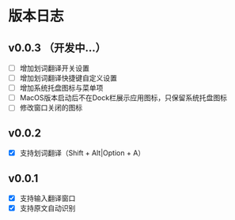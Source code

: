 # 版本日志

## v0.0.3 （开发中...）

- [ ] 增加划词翻译开关设置
- [ ] 增加划词翻译快捷键自定义设置
- [ ] 增加系统托盘图标与菜单项
- [ ] MacOS版本启动后不在Dock栏展示应用图标，只保留系统托盘图标
- [ ] 修改窗口关闭的图标

## v0.0.2

- [x] 支持划词翻译（Shift + Alt|Option + A）

## v0.0.1

- [x] 支持输入翻译窗口
- [x] 支持原文自动识别
